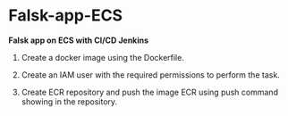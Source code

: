 # Falsk-app-ECS
**Falsk app on ECS with CI/CD Jenkins**

1. Create a docker image using the Dockerfile.

2. Create an IAM user with the required permissions to perform the task.
   
3. Create ECR repository and push the image ECR using push command showing in the repository.
